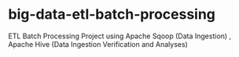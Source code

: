 # big-data-etl-batch-processing
ETL Batch Processing Project using Apache Sqoop (Data Ingestion) , Apache Hive (Data Ingestion Verification and Analyses)
